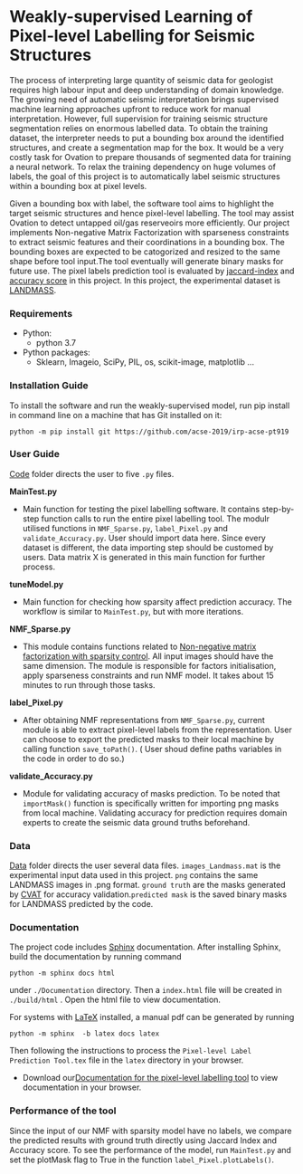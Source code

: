 Weakly-supervised Learning of Pixel-level Labelling for Seismic Structures 
============================

The process of interpreting large quantity of seismic data for geologist requires high labour input and deep understanding of domain knowledge. The growing need of automatic seismic interpretation brings supervised machine learning approaches upfront to reduce work for manual interpretation. However, full supervision for training seismic structure segmentation relies on enormous labelled data. To obtain the training dataset, the interpreter needs to put a bounding box around the identified structures, and create a segmentation map for the box. It would be a very costly task for Ovation to prepare thousands of segmented data for training a neural network. To relax the training dependency on huge volumes of labels, the goal of this project is to automatically label seismic structures within a bounding box at pixel levels.  

Given a bounding box with label, the software tool aims to highlight the target seismic structures and hence pixel-level labelling. The tool may assist Ovation to detect untapped oil/gas reserveoirs more efficiently. Our project implements Non-negative Matrix Factorization with sparseness constraints to extract seismic features and their coordinations in a bounding box. The bounding boxes are expected to be catogorized and resized to the same shape before tool input.The tool eventually will generate binary masks for future use. The pixel labels prediction tool is evaluated by [jaccard-index](https://deepai.org/machine-learning-glossary-and-terms/jaccard-index) and [accuracy score](https://scikit-learn.org/stable/modules/generated/sklearn.metrics.accuracy_score.html) in this project. In this project, the experimental dataset is [LANDMASS](https://ieee-dataport.org/open-access/landmass).

### Requirements
- Python:
  - python 3.7
- Python packages:
  - Sklearn, Imageio, SciPy, PIL, os, scikit-image, matplotlib ...

  
### Installation Guide

To install the software and run the weakly-supervised model, run pip install in command line on a machine that has Git installed on it:

```
python -m pip install git https://github.com/acse-2019/irp-acse-pt919
```
### User Guide

[Code](https://github.com/Ping-ChenTsai417/Master-IndividualProject-orthogonalNMF/tree/master/irp-acse-pt919/Code) folder directs the user to five ```.py``` files.

**MainTest.py**
* Main function for testing the pixel labelling software. It contains step-by-step function calls to run the entire pixel labelling tool. The modulr utilised functions in ```NMF_Sparse.py```, ```label_Pixel.py``` and ```validate_Accuracy.py```. User should import data here. Since every dataset is different, the data importing step should be customed by users. Data matrix X is generated in this main function for further process. 

**tuneModel.py**
* Main function for checking how sparsity affect prediction accuracy. The workflow is similar to ```MainTest.py```, but with more iterations. 

**NMF_Sparse.py**
* This module contains functions related to [Non-negative matrix factorization with sparsity control](https://www.jmlr.org/papers/volume5/hoyer04a/hoyer04a.pdf). All input images should have the same dimension. The module is responsible for factors initialisation, apply sparseness constraints and run NMF model. It takes about 15 minutes to run through those tasks.

**label_Pixel.py**
* After obtaining NMF representations from ```NMF_Sparse.py```, current module is able to extract pixel-level labels from the representation. User can choose to export the predicted masks to their local machine by calling function ```save_toPath()```. ( User shoud define paths variables in the code in order to do so.)

**validate_Accuracy.py**
* Module for validating accuracy of masks prediction. To be noted that ```importMask()``` function is specifically written for importing png masks from local machine. Validating accuracy for prediction requires domain experts to create the seismic data ground truths beforehand. 

### Data

[Data](https://github.com/Ping-ChenTsai417/Master-IndividualProject-orthogonalNMF/tree/master/irp-acse-pt919/Data) folder directs the user several data files.
```images_Landmass.mat``` is the experimental input data used in this project. ```png``` contains the same LANDMASS images in .png format. ```ground truth``` are the masks generated by [CVAT](https://github.com/opencv/cvat) for accuracy validation.```predicted mask``` is the saved binary masks for LANDMASS predicted by the code.

### Documentation

The project code includes [Sphinx](https://www.sphinx-doc.org) documentation. After installing Sphinx, build the documentation by running command

``` 
python -m sphinx docs html
```

under ```./Documentation``` directory. Then a `index.html` file will be created in `./build/html` . Open the html file to view documentation.

For systems with [LaTeX](https://www.latex-project.org/get/) installed, a manual pdf can be generated by running

```
python -m sphinx  -b latex docs latex
```

Then following the instructions to process the `Pixel-level Label Prediction Tool.tex` file in the `latex` directory in your browser.

* Download our[Documentation for the pixel-level labelling tool](Documentation/build/html/index.html) to view documentation in your browser.

### Performance of the tool
Since the input of our NMF with sparsity model have no labels, we compare the predicted results with ground truth directly using Jaccard Index and Accuracy score. 
To see the performance of the model, run ```MainTest.py``` and set the plotMask flag to True in the function ```label_Pixel.plotLabels()```.

